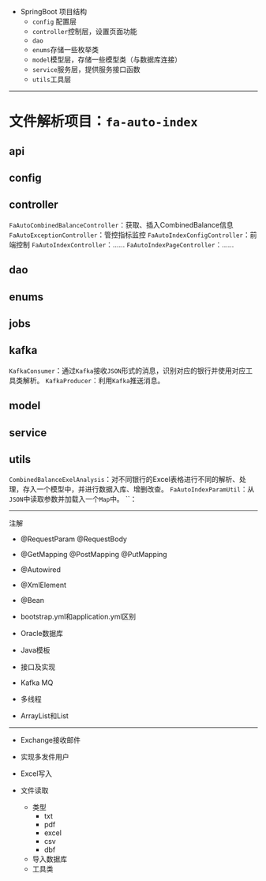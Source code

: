 
+ SpringBoot 项目结构
  + `config`  配置层
  + `controller`控制层，设置页面功能
  + `dao`
  + `enums`存储一些枚举类
  + `model`模型层，存储一些模型类（与数据库连接）
  + `service`服务层，提供服务接口函数
  + `utils`工具层
---
# 文件解析项目：`fa-auto-index`
## api

## config

## controller
`FaAutoCombinedBalanceController`：获取、插入CombinedBalance信息
`FaAutoExceptionController`：管控指标监控
`FaAutoIndexConfigController`：前端控制
`FaAutoIndexController`：......
`FaAutoIndexPageController`：......

## dao

## enums

## jobs

## kafka
`KafkaConsumer`：通过`Kafka`接收`JSON`形式的消息，识别对应的银行并使用对应工具类解析。
`KafkaProducer`：利用`Kafka`推送消息。

## model

## service

## utils
`CombinedBalanceExelAnalysis`：对不同银行的Excel表格进行不同的解析、处理，存入一个模型中，并进行数据入库、增删改查。
`FaAutoIndexParamUtil`：从`JSON`中读取参数并加载入一个`Map`中。
``：

---
注解
+ @RequestParam @RequestBody
+ @GetMapping @PostMapping @PutMapping
+ @Autowired
+ @XmlElement
+ @Bean

+ bootstrap.yml和application.yml区别
+ Oracle数据库

+ Java模板
+ 接口及实现
+ Kafka MQ
+ 多线程
+ ArrayList和List

---

  + Exchange接收邮件
  + 实现多发件用户
  + Excel写入

+ 文件读取
  + 类型
    + txt
    + pdf
    + excel
    + csv
    + dbf
  + 导入数据库
  + 工具类